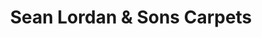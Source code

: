 ---
title: "Sean Lordan & Sons Carpets"
url: /bandon/sean-lordan-und-sons-carpets/
shop: Teppiche
---